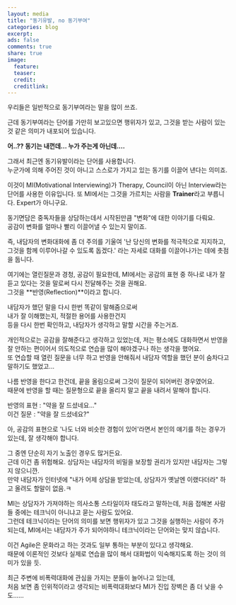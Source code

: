 ```yaml
---
layout: media
title: "동기유발, no 동기부여"
categories: blog
excerpt:
ads: false
comments: true
share: true
image:
  feature: 
  teaser: 
  credit: 
  creditlink: 
---
```


우리들은 일반적으로 동기부여라는 말을 많이 쓰죠.  

근데 동기부여라는 단어를 가만히 보고있으면 행위자가 있고, 그것을 받는 사람이 있는 것 같은 의미가 내포되어 있습니다.  

**어..?? 동기는 내껀데... 누가 주는게 아닌데....** 

그래서 최근엔 동기유발이라는 단어를 사용합니다.  
누군가에 의해 주어진 것이 아니고 스스로가 가지고 있는 동기를 이끌어 낸다는 의미죠.  

이것이 MI(Motivational Interviewing)가 Therapy, Council이 아닌 Interview라는 단어를 사용한 이유입니다. 또 MI에서는 그것을 가르치는 사람을 **Trainer**라고 부릅니다. Expert가 아니구요.  

동기면담은 중독자들을 상담하는데서 시작된만큼 "변화"에 대한 이야기를 다뤄요.  
공감이 변화를 얼마나 빨리 이끌어낼 수 있는지 말이죠.  

즉, 내담자의 변화대화에 좀 더 주의를 기울여 '난 당신의 변화를 적극적으로 지지하고, 그것을 함께 이루어나갈 수 있도록 돕겠다.' 라는 자세로 대화를 이끌어나가는 데에 촛점을 둡니다.   

여기에는 열린질문과 경청, 공감이 필요한데, MI에서는 공감의 표현 중 하나로 내가 잘 듣고 있다는 것을 말로써 다시 전달해주는 것을 권해요.   
그것을 **반영(Reflection)**이라고 합니다.  

내담자가 했던 말을 다시 한번 똑같이 말해줌으로써  
내가 잘 이해했는지, 적절한 용어를 사용한건지  
등을 다시 한번 확인하고, 내담자가 생각하고 말할 시간을 주는거죠.  

개인적으로는 공감을 잘해준다고 생각하고 있었는데, 저는 평소에도 대화하면서 반영을 잘 안하는 편이어서 의도적으로 연습을 많이 해야겠구나 하는 생각을 했어요.  
또 연습할 때 열린 질문을 너무 하고 반영을 안해줘서 내담자 역할을 했던 분이 숨차다고 말하기도 했었고...  

나름 반영을 한다고 한건데, 끝을 올림으로써 그것이 질문이 되어버린 경우였어요.  
때문에 반영을 할 때는 질문형으로 끝을 올리지 말고 끝을 내려서 말해야 합니다.  

반영의 표현 : "약을 잘 드셨네요..."  
이건 질문 : "약을 잘 드셨네요?"  

아, 공감의 표현으로 '나도 너와 비슷한 경험이 있어'라면서 본인의 얘기를 하는 경우가 있는데, 잘 생각해야 합니다.  

그 중엔 단순히 자기 노출인 경우도 많거든요.  
근데 이건 좀 위험해요. 상담자는 내담자의 비밀을 보장할 권리가 있지만 내담자는 그렇지 않으니깐.  
만약 내담자가 인터넷에 "내가 어제 상담을 받았는데, 상담자가 옛날엔 이랬다더라" 하고 올려도 할말이 없음.ㅋ  

MI는 상담자가 가져야하는 의사소통 스타일이자 태도라고 말하는데, 처음 접해본 사람들 중에는 테크닉이 아니냐고 묻는 사람도 있어요.  
그런데 테크닉이라는 단어의 의미를 보면 행위자가 있고 그것을 실행하는 사람이 주가 되는데, MI에서는 내담자가 주가 되어야하니 테크닉이라는 단어와는 맞지 않습니다.  

이건 Agile은 문화라고 하는 것과도 일부 통하는 부분이 있다고 생각해요.  
때문에 이론적인 것보다 실제로 연습을 많이 해서 대화법이 익숙해지도록 하는 것이 의미가 있을 듯.  

최근 주변에 비폭력대화에 관심을 가지는 분들이 늘어나고 있는데,   
처음 보면 좀 인위적이라고 생각되는 비폭력대화보다 MI가 진입 장벽은 좀 더 낮을 수도......  

